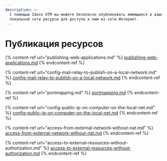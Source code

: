 ```yaml
---
description: >-
  С помощью Ideco UTM вы можете безопасно опубликовать имеющиеся в вашей
  локальной сети ресурсы для доступа к ним из сети Интернет.
---
```


# Публикация ресурсов

{% content-ref url="publishing-web-applications.md" %}
[publishing-web-applications.md](publishing-web-applications.md)
{% endcontent-ref %}

{% content-ref url="config-mail-relay-to-publish-on-a-local-network.md" %}
[config-mail-relay-to-publish-on-a-local-network.md](config-mail-relay-to-publish-on-a-local-network.md)
{% endcontent-ref %}

{% content-ref url="portmapping.md" %}
[portmapping.md](portmapping.md)
{% endcontent-ref %}

{% content-ref url="config-public-ip-on-computer-on-the-local-net.md" %}
[config-public-ip-on-computer-on-the-local-net.md](config-public-ip-on-computer-on-the-local-net.md)
{% endcontent-ref %}

{% content-ref url="access-from-external-network-without-nat.md" %}
[access-from-external-network-without-nat.md](access-from-external-network-without-nat.md)
{% endcontent-ref %}

{% content-ref url="access-to-external-resources-without-authorization.md" %}
[access-to-external-resources-without-authorization.md](access-to-external-resources-without-authorization.md)
{% endcontent-ref %}